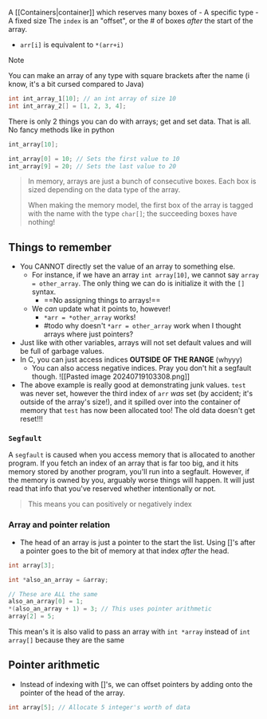 A [[Containers|container]] which reserves many boxes of 
	- A specific type
	- A fixed size
The `index` is an "offset", or the # of boxes *after* the start of the array.
-  `arr[i]` is equivalent to ``*(arr+i)``

>[!note]
>You can make an array of any type with square brackets after the name (i know, it's a bit cursed compared to Java)
>```c
>int int_array_1[10]; // an int array of size 10
>int int_array_2[] = [1, 2, 3, 4];
>```

There is only 2 things you can do with arrays; get and set data. That is all. No fancy methods like in python
```c
int_array[10];

int_array[0] = 10; // Sets the first value to 10
int_array[9] = 20; // Sets the last value to 20
```

> In memory, arrays are just a bunch of consecutive boxes. Each box is sized depending on the data type of the array.
> 
> When making the memory model, the first box of the array is tagged with the name with the type `char[]`; the succeeding boxes have nothing! 

## Things to remember
- You CANNOT directly set the value of an array to something else. 
	- For instance, if we have an array `int array[10]`, we cannot say `array = other_array`. The only thing we can do is initialize it with the `[]` syntax.
		- ==No assigning things to arrays!==
	- We *can* update what it points to, however!
		- `*arr = *other_array` works!
		- #todo why doesn't `*arr = other_array` work when I thought arrays where just pointers? 
- Just like with other variables, arrays will not set default values and will be full of garbage values.
- In C, you can just access indices **OUTSIDE OF THE RANGE** (whyyy)
	- You can also access negative indices. Pray you don't hit a segfault though.
![[Pasted image 20240719103308.png]]
- The above example is really good at demonstrating junk values. `test` was never set, however the third index of `arr` *was* set (by accident; it's outside of the array's size!), and it spilled over into the container of memory that `test` has now been allocated too! The old data doesn't get reset!!!
### `Segfault`
A `segfault` is caused when you access memory that is allocated to another program. If you fetch an index of an array that is far too big, and it hits memory stored by another program, you'll run into a segfault.
However, if the memory is owned by you, arguably worse things will happen. It will just read that info that you've reserved whether intentionally or not.
> This means you can positively or negatively index
### Array and pointer relation
- The head of an array is just a pointer to the start the list. Using \[]'s after a pointer goes to the bit of memory at that index *after* the head.
```c
int array[3];

int *also_an_array = &array;

// These are ALL the same
also_an_array[0] = 1;
*(also_an_array + 1) = 3; // This uses pointer arithmetic
array[2] = 5;
```
This mean's it is also valid to pass an array with `int *array` instead of `int array[]` because they are the same

## Pointer arithmetic
- Instead of indexing with \[]'s, we can offset pointers by adding onto the pointer of the head of the array.
```c
int array[5]; // Allocate 5 integer's worth of data

```
